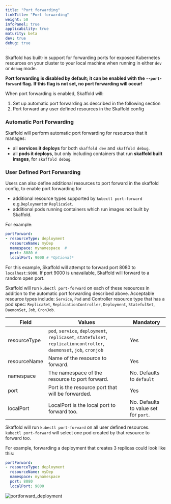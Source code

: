 ```yaml
---
title: "Port forwarding"
linkTitle: "Port forwarding"
weight: 50
infoPanel: true
applicability: true
maturity: beta
dev: true
debug: true
---
```


Skaffold has built-in support for forwarding ports for exposed Kubernetes resources on your cluster
to your local machine when running in either `dev` or `debug` mode.

**Port forwarding is disabled by default; it can be enabled with the `--port-forward` flag.**
**If this flag is not set, no port forwarding will occur!**

When port forwarding is enabled, Skaffold will:

1. Set up automatic port forwarding as described in the following section
2. Port forward any user defined resources in the Skaffold config


### Automatic Port Forwarding

Skaffold will perform automatic port forwarding for resources that it manages:

* all **services it deploys** for both `skaffold dev` and `skaffold debug`.
* all **pods it deploys**, but only including containers that run **skaffold built images**, for `skaffold debug`. 

### User Defined Port Forwarding

Users can also define additional resources to port forward in the skaffold config, to enable port forwarding for 

* additional resource types supported by `kubectl port-forward` e.g.`Deployment`or `ReplicaSet`.
* additional pods running containers which run images not built by Skaffold.

For example:

```yaml
portForward:
- resourceType: deployment
  resourceName: myDep
  namespace: mynamespace  # 
  port: 8080 # 
  localPort: 9000 # *Optional*
```

For this example, Skaffold will attempt to forward port 8080 to `localhost:9000`.
If port 9000 is unavailable, Skaffold will forward to a random open port. 
 
Skaffold will run `kubectl port-forward` on each of these resources in addition to the automatic port forwarding described above.
Acceptable resource types include: `Service`, `Pod` and Controller resource type that has a pod spec: `ReplicaSet`, `ReplicationController`, `Deployment`, `StatefulSet`, `DaemonSet`, `Job`, `CronJob`. 


| Field        | Values           | Mandatory  |
| ------------- |-------------| -----|
| resourceType     | `pod`, `service`, `deployment`, `replicaset`, `statefulset`, `replicationcontroller`, `daemonset`, `job`, `cronjob` | Yes | 
| resourceName     | Name of the resource to forward.     | Yes | 
| namespace  | The namespace of the resource to port forward.     | No. Defaults to `default` | 
| port | Port is the resource port that will be forwarded. | Yes |
| localPort | LocalPort is the local port to forward too. | No. Defaults to value set for `port`. |


Skaffold will run `kubectl port-forward` on all user defined resources.
`kubectl port-forward` will select one pod created by that resource to forward too.

For example, forwarding a deployment that creates 3 replicas could look like this:

```yaml
portForward:
- resourceType: deployment
  resourceName: myDep
  namespace: mynamespace
  port: 8080
  localPort: 9000
```

![portforward_deployment](/images/portforward.png)
